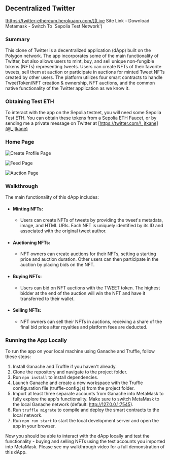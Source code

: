 ## Decentralized Twitter

[https://twitter-ethereum.herokuapp.com/](Live Site Link - Download Metamask - Switch To 'Sepolia Test Network')

### Summary

This clone of Twitter is a decentralized application (dApp) built on the Polygon network. The app incorporates some of the main functionality of Twitter, but also allows users to mint, buy, and sell unique non-fungible tokens (NFTs) representing tweets. Users can create NFTs of their favorite tweets, sell them at auction or participate in auctions for minted Tweet NFTs created by other users. The platform utilizes four smart contracts to handle TweetToken/NFT creation & ownership, NFT auctions, and the common native functionality of the Twitter application as we know it.

### Obtaining Test ETH

To interact with the app on the Sepolia testnet, you will need some Sepolia Test ETH. You can obtain these tokens from a Sepolia ETH Faucet, or by sending me a private message on Twitter at [https://twitter.com/\_jtkane](@_jtkane)

### Home Page

![Create Profile Page](https://www.dropbox.com/s/5eup2ckwoq2jik3/CreateProfile.png?dl=0)

![Feed Page](https://www.dropbox.com/s/fpemcm8rszfw3fc/Feed.png?dl=0)

![Auction Page](https://www.dropbox.com/s/3ybxjoovxgyzvnh/Auction.png?dl=0)

### Walkthrough

The main functionality of this dApp includes:

- #### Minting NFTs:

  - Users can create NFTs of tweets by providing the tweet's metadata, image, and HTML URIs. Each NFT is uniquely identified by its ID and associated with the original tweet author.

- #### Auctioning NFTs:

  - NFT owners can create auctions for their NFTs, setting a starting price and auction duration. Other users can then participate in the auction by placing bids on the NFT.

- #### Buying NFTs:

  - Users can bid on NFT auctions with the TWEET token. The highest bidder at the end of the auction will win the NFT and have it transferred to their wallet.

- #### Selling NFTs:

  - NFT owners can sell their NFTs in auctions, receiving a share of the final bid price after royalties and platform fees are deducted.

### Running the App Locally

To run the app on your local machine using Ganache and Truffle, follow these steps:

1. Install Ganache and Truffle if you haven't already.
2. Clone the repository and navigate to the project folder.
3. Run `npm install` to install dependencies.
4. Launch Ganache and create a new workspace with the Truffle configuration file (truffle-config.js) from the project folder.
5. Import at least three separate accounts from Ganache into MetaMask to fully explore the app's functionality. Make sure to switch MetaMask to the local Ganache network (default: http://127.0.0.1:7545).
6. Run `truffle migrate` to compile and deploy the smart contracts to the local network.
7. Run `npm run start` to start the local development server and open the app in your browser.

Now you should be able to interact with the dApp locally and test the functionality - buying and selling NFTs using the test accounts you imported into MetaMask. Please see my walkthrough video for a full demonstration of this dApp.

